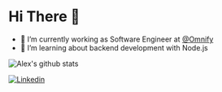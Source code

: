 # Hi There 👋

- 🔭 I’m currently working as Software Engineer at [@Omnify](https://omnify.cx)
- 🌱 I’m learning about backend development with Node.js

![Alex's github stats](https://github-readme-stats.vercel.app/api?username=alexjrmatos&show_icons=true&theme=github_dark)

[![Linkedin](https://img.shields.io/badge/-LinkedIn-060606?style=flat&labelColor=0D0D0D&logo=Linkedin&Color=white)](https://www.linkedin.com/in/alexjrmatos/)
